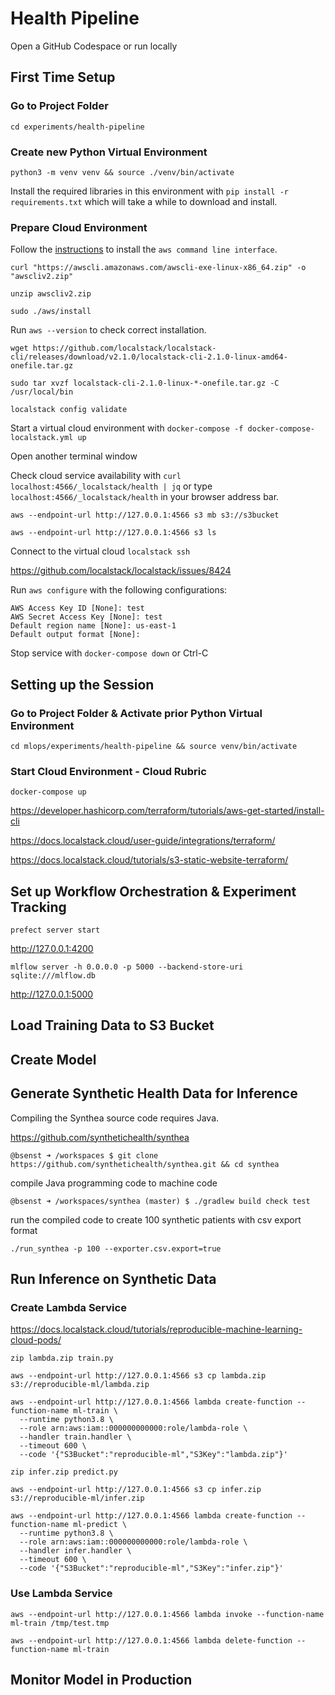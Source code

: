 # Health Pipeline

Open a GitHub Codespace or run locally

## First Time Setup

### Go to Project Folder

`cd experiments/health-pipeline`

### Create new Python Virtual Environment

`python3 -m venv venv && source ./venv/bin/activate`

Install the required libraries in this environment with `pip install -r requirements.txt` which will take a while to download and install.

### Prepare Cloud Environment

Follow the [instructions](https://docs.aws.amazon.com/cli/latest/userguide/getting-started-install.html) to install the `aws command line interface`.

`curl "https://awscli.amazonaws.com/awscli-exe-linux-x86_64.zip" -o "awscliv2.zip"`

`unzip awscliv2.zip`

`sudo ./aws/install`

Run `aws --version` to check correct installation.

`wget https://github.com/localstack/localstack-cli/releases/download/v2.1.0/localstack-cli-2.1.0-linux-amd64-onefile.tar.gz`

`sudo tar xvzf localstack-cli-2.1.0-linux-*-onefile.tar.gz -C /usr/local/bin`

`localstack config validate`

Start a virtual cloud environment with `docker-compose -f docker-compose-localstack.yml up`

Open another terminal window

Check cloud service availability with `curl localhost:4566/_localstack/health | jq` or type `localhost:4566/_localstack/health` in your browser address bar.

`aws --endpoint-url http://127.0.0.1:4566 s3 mb s3://s3bucket`

`aws --endpoint-url http://127.0.0.1:4566 s3 ls`

Connect to the virtual cloud `localstack ssh`

https://github.com/localstack/localstack/issues/8424

Run `aws configure` with the following configurations:

```
AWS Access Key ID [None]: test
AWS Secret Access Key [None]: test
Default region name [None]: us-east-1
Default output format [None]:
```

Stop service with `docker-compose down` or Ctrl-C

## Setting up the Session

### Go to Project Folder & Activate prior Python Virtual Environment

`cd mlops/experiments/health-pipeline && source venv/bin/activate`

### Start Cloud Environment - Cloud Rubric

`docker-compose up`

https://developer.hashicorp.com/terraform/tutorials/aws-get-started/install-cli

https://docs.localstack.cloud/user-guide/integrations/terraform/

https://docs.localstack.cloud/tutorials/s3-static-website-terraform/

## Set up Workflow Orchestration & Experiment Tracking

`prefect server start`

http://127.0.0.1:4200

`mlflow server -h 0.0.0.0 -p 5000 --backend-store-uri sqlite:///mlflow.db`

http://127.0.0.1:5000

## Load Training Data to S3 Bucket

## Create Model

## Generate Synthetic Health Data for Inference
Compiling the Synthea source code requires Java.

https://github.com/synthetichealth/synthea

`@bsenst ➜ /workspaces $ git clone https://github.com/synthetichealth/synthea.git && cd synthea`

compile Java programming code to machine code

`@bsenst ➜ /workspaces/synthea (master) $ ./gradlew build check test`

run the compiled code to create 100 synthetic patients with csv export format

`./run_synthea -p 100 --exporter.csv.export=true`

## Run Inference on Synthetic Data

### Create Lambda Service
https://docs.localstack.cloud/tutorials/reproducible-machine-learning-cloud-pods/

`zip lambda.zip train.py`

`aws --endpoint-url http://127.0.0.1:4566 s3 cp lambda.zip s3://reproducible-ml/lambda.zip`

```
aws --endpoint-url http://127.0.0.1:4566 lambda create-function --function-name ml-train \
  --runtime python3.8 \
  --role arn:aws:iam::000000000000:role/lambda-role \
  --handler train.handler \
  --timeout 600 \
  --code '{"S3Bucket":"reproducible-ml","S3Key":"lambda.zip"}'
```

`zip infer.zip predict.py`

`aws --endpoint-url http://127.0.0.1:4566 s3 cp infer.zip s3://reproducible-ml/infer.zip`

```
aws --endpoint-url http://127.0.0.1:4566 lambda create-function --function-name ml-predict \
  --runtime python3.8 \
  --role arn:aws:iam::000000000000:role/lambda-role \
  --handler infer.handler \
  --timeout 600 \
  --code '{"S3Bucket":"reproducible-ml","S3Key":"infer.zip"}'
```

### Use Lambda Service

`aws --endpoint-url http://127.0.0.1:4566 lambda invoke --function-name ml-train /tmp/test.tmp`

`aws --endpoint-url http://127.0.0.1:4566 lambda delete-function --function-name ml-train`

## Monitor Model in Production
